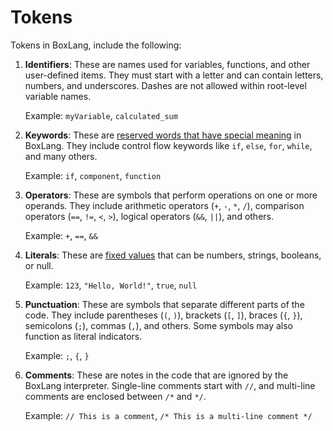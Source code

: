 # Tokens

Tokens in BoxLang, include the following:

1. **Identifiers**: These are names used for variables, functions, and other user-defined items. They must start with a letter and can contain letters, numbers, and underscores. Dashes are not allowed within root-level variable names.

    Example: `myVariable`, `calculated_sum`

2. **Keywords**: These are [reserved words that have special meaning](Keywords.md) in BoxLang. They include control flow keywords like `if`, `else`, `for`, `while`, and many others.

    Example: `if`, `component`, `function`

3. **Operators**: These are symbols that perform operations on one or more operands. They include arithmetic operators (`+`, `-`, `*`, `/`), comparison operators (`==`, `!=`, `<`, `>`), logical operators (`&&`, `||`), and others.

    Example: `+`, `==`, `&&`

4. **Literals**: These are [fixed values](Literals.md) that can be numbers, strings, booleans, or null.

    Example: `123`, `"Hello, World!"`, `true`, `null`

5. **Punctuation**: These are symbols that separate different parts of the code. They include parentheses (`(`, `)`), brackets (`[`, `]`), braces (`{`, `}`), semicolons (`;`), commas (`,`), and others.  Some symbols may also function as literal indicators.

    Example: `;`, `{`, `}`

6. **Comments**: These are notes in the code that are ignored by the BoxLang interpreter. Single-line comments start with `//`, and multi-line comments are enclosed between `/*` and `*/`.

    Example: `// This is a comment`, `/* This is a multi-line comment */`
